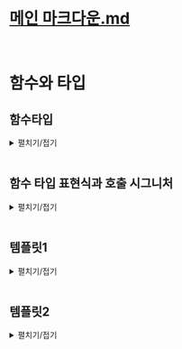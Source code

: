 # [메인 마크다운.md](README.md)
<br>


# 함수와 타입

## 함수타입
<details>
<summary>펼치기/접기</summary>
<br>

### 함수 타입 정의

먼저 두개의 매개변수의 합을 반환하는 func 함수를 선언해 본다.  
- src/Chapter0.ts
  ```ts
  function funcA(a, b) {
    return a + b;
  }
  ```
타입오류는 신경쓰지 않고 자바스크립트라고 생각하고 타인에게 설명해야 한다면 어떻게 설명하는것이 가장 좋은 방법일까?  

함수라는것은 기본적으로 매개변수를 받아 함수 블록 내부에 특정 연산과정을 거쳐 결과값을 반환하는 자바스크립트의 문법이다.  

그렇기 때문에 함수를 설명하는 가장 좋은 방법은 이 함수가 어떤 타입의 매개변수를 받고 어떤 연산을 거쳐 어떤 결과값을 반환하는지를 이야기하는 것이다.  

이 방법은 자바스크립트 버전의 설명이고 타입스크립트의 함수를 설명해야한다면 다음과 같다.  

- src/Chapter0.ts
  ```ts
  function funcB(a: number, b: number): number {
    return a + b;
  }
  ```
어떤 타입의 매개변수를 받고 어떤 타입의 결과 값을 반환하는지를 이야기 하는 것이다.  
연장선상에서 타입스크립트에서 함수의 타입을 정의할 때에도 좋은 설명 방식을 빌려 매개변수의 타입을 정의하고 반환값의 타입을 정의하는 식으로 함수의 타입을 정의하게 된다.   
<br>
반환값의 타입이 없다고 해도 반환값의 타입은 기본적으로 return문을 기준으로 자동으로 추론된다.
아래 함수의 경우 a는 number 타입이고, b도 number 타입이기 때문에 number + number는 number타입으로 추론을 해주게 된다.
- src/Chapter0.ts
  ```ts
  function funcC(a: number, b: number) {
    return a + b;
  }
  ```
<br>

### 화살표 함수 타입 정의
먼저 두개의 매개변수를 받아 더한값을 반환하는 화살표 함수를 선언한다.
- src/Chapter0.ts
  ```ts
  const funcD = (a, b) => a + b;
  ```
<br>

화살표 함수의 타입을 정의할떄에는 함수 선언식의 방식과 동일하다.  
매개변수 뒤에 타입 어노테이션을 선언하고, 반환타입 역시 함수 선언식과 동일하게 매개변수를 작성하는 소괄호 뒤에 타입 어노테이션을 선언한다.

- src/Chapter0.ts
  ```ts
  const funcE = (a: number, b: number): number => a + b;
  ```
<br>

화살표 함수의 반환 타입도 함수 선언식과 마찬가지로 함수의 반환값을 기준으로 자동으로 추론하기 때문에 생략하더라도 number타입으로 추론된다.
- src/Chapter0.ts
  ```ts
  const funcF = (a: number, b: number) => a + b;
  ```
<br>


### 함수의 매개변수

#### 자기소개 함수 예제
매개변수 name을 받아 console.log로 출력하는 기능을 구현한다.  
매개변수 name에 기본값을 문자열로 설정한다.  
매개변수의 기본값을 설정할 경우 매개변수의 타입을 직접 정의하지 않아도 오류가 발생하지 않으며 타입스크립트 컴파일러가 기본값을 기준으로 추론한다.  


- src/Chapter0.ts
  ```js
  function introduceA(name = "유혁스쿨") {
    console.log(`name : ${name}`);
  }
  ```

두가지 주의할 점이 있다.  
1. 기본값과 다른 타입으로 예를들어 number 등을 매개변수의 타입으로 정의할 경우 현재 기본값은 string인데 변수의 타입은 number로 정의되어 있어 뭐가 맞는것인지 오류를 발생하게 된다.  
2. 함수 호출시 자동 추론된 매개변수 타입(string)과 다른 타입을 인수로 전달하면 오류가 발생한다.

- src/Chapter0.ts
  ```js
  function introduceB(name: number = "유혁스쿨") { // [Error] Type 'string' is not assignable to type 'number'.ts(2322)

    console.log(`name : ${name}`);
  }

  introduceA(1);
  ```

#### 자기 소개 정보 확장
아래와 같이 키 정보에 대한 tall 매개변수를 추가하고, number타입으로 정의한다.  
함수 블록 내부에서는 name처럼 tall도 출력해준다.  
2개의 인수를 전달하며 해당 함수를 호출한다.  

- src/Chapter0.ts
  ```js
  function introduceC(name = "유혁스쿨", tall: number) {
    console.log(`name : ${name}`);
    console.log(`tall : ${tall}`);
  }
  introduceC("유혁스쿨", 200)
  ```

다음으로 tall 매개변수를 생략하고 호출한다.
이렇게 함수를 호출하면 tall이라는 매개변수가 필요한데, 실제로 전달하지 않았기 때문에 오류가 발생한다.  

- src/Chapter0.ts
  ```js
  introduceC("유혁스쿨") // [Error] An argument for 'tall' was not provided.
  ```

tall이라는 매개변수를 생략하고 싶다면 매개변수 타입 선언 전 변수의 바로옆에 물음표?를 넣어 마치 이전에 객체타입에 대해 살펴볼 때 선택적으로 프로퍼티를 만들었던 것과 같이 선택적 매개변수로 만들어 주면 된다.    
이렇게 선택적 매개변수가 된 tall이라는 매개변수에 마우스 커서를 올려보면 `(parameter) tall: number | undefined`와 같이 tall 변수에 들어오는 값이 number 타입의 값이 들어올 수도 있거나 혹은 값이 아에 안들어올 수도 있기 때문에 number와 undefined의 유니온 타입으로 추론되는것을 확인할 수 있다.  

- src/Chapter0.ts
  ```js
  function introduceD(name = "유혁스쿨", tall?: number) {
    console.log(`name : ${name}`);
    console.log(`tall : ${tall}`);
  }

  introduceD("유혁스쿨")
  ```

### 선택적 매개변수 - 유니온 타입, 타입좁히기
number와 undefined 유니온 타입이기 때문에 들어온 매개변수를 함수 블록내에서 10을 더하려고 하면 오류가 발생하게 된다.
덧셈 연산은 숫자와 숫자간에만 할수 있는 연산인데, 현재 tall이라는 값은 undefined일 수도 있는 값이기 때문에 불완전한 연산을 하지 못하도록 타입스크립트가 막아준다.

- src/Chapter0.ts
  ```js
  function introduceF(name = "유혁스쿨", tall?: number) {
    console.log(`name : ${name}`);
    if (typeof tall === "number") {
      console.log(`tall : ${tall + 10}`);
    }
  }
  ```
### 선택적 매개변수 - 필수 위치
실제 선택적 매개변수인 tall 뒤에 필수 매개변수를 하나 추가할 경우 정의 자체에서 오류가 발생한다.
선택적 매개변수보다 필수 매개변수가 뒤에 있기 때문에 발생하는 오류이다.

- src/Chapter0.ts
  ```js
  function introduceG(name = "유혁스쿨", tall?: number, age: number) {
    console.log(`name : ${name}`);
    if (typeof tall === "number") {
      console.log(`tall : ${tall + 10}`);
    }
  }

  introduceG("",13);
  ```
따라서 선택적 매개변수를 필수 매개변수와 함께 사용할 경우, 필수 매개변수를 선택적 매개변수 앞에 배치하면 해결이 된다.  


- src/Chapter0.ts
  ```js
  function introduceH(name = "유혁스쿨", age: number, tall?: number) {
    console.log(`name : ${name}`);
    if (typeof tall === "number") {
      console.log(`tall : ${tall + 10}`);
    }
  }

  introduceH("", 13); //name, age만 전달
  ```

#### 강의상 예외 내용
강의에서는 name변수가 필수 매개변수 이기 때문에 함수 호출시 name에 해당하는 값을 생략할 경우 오류가 발생한다고 설명하였으나, name에 기본값을 선언하게되면 `function introduceF(name?: string, tall?: number): void` 와 같이 타 입스크립트가 name도 선택적 매개변수로 해석한다.  
하지만 실제로 코드에서는 기본값이 설정되어 있으므로 같은 의미가 아니다.  
즉, 함수를 호출할때 `introduceF()` 로 호출하게 될 경우 선택적 매개변수로 작동하지만, 코드상에서는 매개변수를 받고있기 때문에 `introduceF(13);`와 같이 number타입 매개변수를 하나만 넣은 상태로 호출할경우 number타입 매개변수가 string타입 매개변수인 name에 전달되어 오류가 발생하게 된다.  

### Rest Parameter
매개변수 갯수 재한 없이 다양한 값들을 받고, 모두 합한 sum을 반환하는 함수를 만들어 본다.  
`getSum(...rest)` 와 같이 매개변수앞에 ...을 붙혀준다.  
해당 문법은 자바스크립트 문법으로 rest 파라미터 라고 부른다.  
가변적인 길이의 인수들을 전달하면 배열로 묶어 변수에 저장할 수 있도록 도와주는 문법이다.  
자바의 가변인자와 동일하다.  
rest parameter 매개변수의 타입은 어떻게 정의해줘야 할까?
예제에서 전달하려는 인수들은 모두 number타입의 값일 테니까 number 타입의 배열로 정의를 해주면 된다.

- src/Chapter0.ts
  ```js
  function getSumA(...rest: number[]) {
    let sum = 0
    for (let value of rest) {
      sum += value;
    }
    return sum;
  }
  getSumA(1, 2, 3) // 6
  getSumA(1, 2, 3, 4, 5) //15
  ```
  
만약 이때 매개변수의 갯수를 정하여 고정하고 싶다면 배열타입이 아닌 튜플 타입으로 정의하면 된다.

- src/Chapter0.ts
  ```js
  function getSumB(...rest: [number, number, number]) {
    let sum = 0
    for (let value of rest) {
      sum += value;
    }
    return sum;
  }
  getSumB(1, 2, 3) // 6
  getSumB(1, 2, 3, 4, 5) // [Error] Expected 3 arguments, but got 5.ts(2554)
  ```

</details>
<br>

## 함수 타입 표현식과 호출 시그니처
<details>
<summary>펼치기/접기</summary>
<br>

  ### 함수 타입 표현식
  <details>
  <summary>펼치기/접기</summary>
  <br>

  함수를 정의하려면 매개변수 타입들과 반환값의 타입들을 정의해서 함수의 타입을 정의할 수 있다.
  함수 타입 표현식이라는 것을 이용하면 타입 별칭을 이용해서도 함수의 타입을 정의할 수 있다.

  - src/Chapter1.ts
    ```ts
    const addA = (a, b) => a + b
    const addB = (a: number, b: number): number => a + b;
    ```

  #### 함수 타입 표현식 예제
  아래와 같이 타입 별칭을 이용하여 매개변수 타입과 반환값 타입 모두 number로 정의한다.  
  변수의 타입을 정의하듯 화살표 함수의 함수명 옆에 타입 어노테이션을 적용한다.  
  함수의 선언식에 직접 정의해주지 않아도 깔끔하게 함수의 타입 정의가 가능해진다.  
  이렇게 타입 별칭을 이용해 함수의 타입을 별도로 정의하는 문법을 함수타입표현식 이라고 하며, 영어로는 Function Type Expression이라고 부른다.  

  - src/Chapter1.ts
    ```ts
    type Add = (a: number, b: number) => number;
    const addC: Add = (a, b) => a + b; 
    ```
    인터넷에 돌아다니는 여러 문서나 강의들을 보면 해당 문법을 호출 시그니처 또는 함수 시그니처라고 부르기도 하는데, 엄밀히 말하면 TypeScript 공식 문서에서는 이 문법의 이름을 함수 타입 표현식이라고 소개하고 있다.  
    따라서 정확한 이름을 알아두는 건 매우 중요하므로 이렇게 함수 타입 표현식으로 알아두면 된다.  
  
  #### 함수 타입 표현식 장점
  덧셈 뿐만 아니라 뺄셈 그리고 곱셈, 나눗셈 등 사칙연산 함수와 비슷한 셩식의 함수 여러개를 만들어야 될 때 일반적으로 매개변수와 반환값에 모두 타입을 일일이 정의해줘야 한다면 중복되는 코드가 너무 많아진다.  
  그래서 이럴 때 함수 타입 표현식을 이용하면 굉장히 깔끔하게 코드를 고칠 수 있다.  
  type으로 정의된 Add 타입을 Operation 타입에 재정의하여 각 화살표 함수에 타입어노테이션으로 지정해준다.  
  - src/Chapter1.ts
    ```ts
    type OperationA= Add;
    const sub: OperationA = (a, b) => a - b;
    const multiply: OperationA = (a, b) => a * b;
    const divide: OperationA = (a, b) => a * b;
    ```

  Operaiont이 아닌 실제 정의된 우항의 타입 자체를 그대로 타입어노테이션으로 적용도 가능하다.
  타입별칭은 사실 우항에 있는 타입을 좌항의 이름으로 부르겠다는것으로 Operation이나 Add는 우항에 정의한 함수 타입 입을 해당 이름의 타입으로 저장한것과 같은것이다.  
  따라서 굳이 타입별칭을 이용하지 않아도 타입 어노테이션을 바로 정의한 뒤 값에 타입에 맞는 함수를 작성하면 되는것이다.  
  - src/Chapter1.ts
    ```ts
    const clacA: (a: number, b: number) => number = (a, b) => a + b;
    ```
  추가로 당연히 타입의 정의가 두개의 매개변수가 있는 함수를 정의하고 있기 때문에 만약 마음대로 매개변수의 개수를 하나 더 추가하면 당연히 오류가 발생하게 된다.  
  타입에는 두개의 매개변수가 있도록 했는데, 실제 구현부에서 3개의 매개변수를 썼기 때문이다.  
  따라서 함수의 타입을 표현식으로 정의할 때는 매개변수의 갯수와 타입을 다 맞춰줘야 한다.  
  - src/Chapter1.ts
    ```ts
    const clacB: (a: number, b: number) => number = (a, b, c) => a + b; // Type '(a: any, b: any, c: any) => any' is not assignable to type '(a: number, b: number) => number'. Target signature provides too few arguments. Expected 3 or more, but got 2.ts(2322)
    ```
  </details>
  <br>

  ### 호출 시그니처(콜 시그니처)
  <details>
  <summary>펼치기/접기</summary>
  <br>

  함수의 타입을 별도로 정의하는 또 다른 문법이다.  
  함수의 타입을 분리해서 정의할 수 있다.  
  type을 정의하듯 중괄호를 열어준 뒤, 중괄호 내부에 소괄호를열고 매개변수와 매개변수의 타입, 반환타입을 작성한다.
  이렇게 함수 타입을 정의하는 문법을 호출 시그니처라고 부른다.  
  - src/Chapter1.ts
    ```ts
    type OperationB = {
      (a: number, b: number): number;
    }

    const add2: OperationB = (a, b) => a + b;
    const sub2: OperationB = (a, b) => a - b;
    const multiply2: OperationB = (a, b) => a * b;
    const divide2: OperationB = (a, b) => a * b;
    ```
  일반적으로 함수의 타입을 타입별칭등을 이용하지 않고 정의할 때는 `function func(a: number): void {}` 이렇게 정의하는데
  여기서 `(a: number): void` 이 부분만 선언된 타입의 중괄호블록 내부에 작성한것이다.  
  이 문법을 호출 시그니처 또는 콜 시그니처라고 부르며, 함수 타입 표현식과 동일한 기능을 한다고 이해하면 된다.  
  함수의 타입을 정의하는데 이렇게 중괄호를 열어 마치 객체 타입을 정의하듯 하는 이유는 사실 자바스크립트의 함수도 객체이기 때문이다.  

  참고로 하이브리드 타입이라고 해서 호출 시그니처를 이용할 때 객체 프로퍼티를 추가로 정의할 수 있다.
  이것이 가능한 이유는 방금 말했듯 자바스크립트에서는 함수도 객체이기 때문이다.  
  OperationC 타입을 갖는 변수 add2는 함수처럼 호출될 수도 있고, .표기법을 이용하여 마치 객체를 사용하듯 사용할 수 있다.  
  따라서 이런식으로 타입을 만들면 해당 타입을 갖는 변수를 마치 객체로도 쓰고 함수로도 쓸 수 있다고 해서 하이브리드 타입이라고도 부른다.
  - src/Chapter1.ts
    ```ts
    type OperationC = {
      (a: number, b: number): number;
      name: string
    }
    ```
  </details>
  <br>

</details>
<br>


## 템플릿1
<details>
<summary>펼치기/접기</summary>
<br>

</details>
<br>

## 템플릿2
<details>
<summary>펼치기/접기</summary>
<br>

  ### 템플릿
  <details>
  <summary>펼치기/접기</summary>
  <br>

  </details>
  <br>

  ### 템플릿
  <details>
  <summary>펼치기/접기</summary>
  <br>

  </details>
  <br>

</details>
<br>
